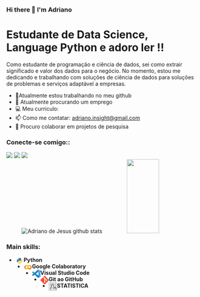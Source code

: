 ### Hi there 👋  I'm Adriano 

# Estudante de Data Science, Language Python e adoro ler !! 
Como estudante de programação e ciência de dados, sei como extrair significado e valor dos dados para o negócio. No momento, estou me dedicando e trabalhando com soluções de ciência de dados para soluções de problemas e serviços adaptável a empresas.

- 🔭Atualmente estou trabalhando no meu github
- 🚀 Atualmente procurando um emprego
- 💻 Meu curriculo: 
- 📫 Como me contatar: adriano.insight@gmail.com
- 👯 Procuro colaborar em projetos de pesquisa

### Conecte-se comigo:: 

<div> 
  <a href="https://www.instagram.com/adriano.adj182" target="_blank"><img src="https://img.shields.io/badge/Instagram-E4405F?style=for-the-badge&logo=instagram&logoColor=white" target="_blank"></a>
  <a href = "mailto:adriano.insight@gmail.com"><img src="https://img.shields.io/badge/-Gmail-%23333?style=for-the-badge&logo=gmail&logoColor=white" target="_blank"></a>
  <a href="https://www.linkedin.com/in/adrianodjesus" target="_blank"><img src="https://img.shields.io/badge/LinkedIn-0077B5?style=for-the-badge&logo=linkedin&logoColor=white" target="_blank"></a> 
  

<div align="center">  
  <img width="49%" height="195px" src="https://github-readme-stats.vercel.app/api?username=Adrino-de-Jesus&show_icons=true&count_private=true&hide_border=true&title_color=00bfbf&icon_color=00bfbf&text_color=c9d1d9&bg_color=0d1117" alt="Adriano de Jesus github stats" /> 
  <img width="41%" height="195px" src="https://github-readme-stats.vercel.app/api/top-langs/?username=Adrino-de-Jesus&layout=compact&hide_border=true&title_color=00bfbf&text_color=00bfbf&bg_color=0d1117" />
</div>
  
  
  
### Main skills:

- <img align="left" alt="Python" width="22px" src="https://github.com/amandalemette/amandalemette/blob/e74cf6a3c0570675d8c1dba53c1a04184dfbf98b/Images/python.png" />  **Python**
- <img align="left" alt="Python" width="22px" src="https://github.com/amandalemette/amandalemette/blob/9993226850a3c801292929aadccba68b4ca10919/Images/colab.png" />  **Google Colaboratory**
- <img align="left" alt="Python" width="22px" src="https://github.com/amandalemette/amandalemette/blob/8415f027ae18be1c00caa7bb7fb14ff2e442c19d/Images/vsc.png" />  **Visual Studio Code**
- <img align="left" alt="Python" width="22px" src="https://github.com/amandalemette/amandalemette/blob/bf51180b955de5fd5c848adb20325a5c1698a3f2/Images/gitlogopng.png" />  **Git ao GitHub**
- <img align="left" alt="Python" width="22px" src="https://github.com/amandalemette/amandalemette/blob/12d0bce373286c4c125284ef0c13493481fa508f/Images/Statistica.png" />  **STATISTICA**
